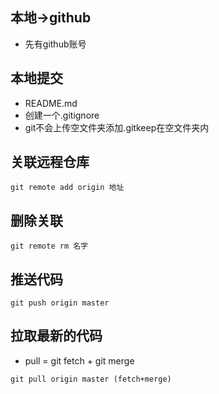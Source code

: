 ## 本地->github
- 先有github账号
## 本地提交
- README.md
- 创建一个.gitignore
- git不会上传空文件夹添加.gitkeep在空文件夹内

## 关联远程仓库
```
git remote add origin 地址
```

## 删除关联
```
git remote rm 名字
```

## 推送代码
```
git push origin master
```

## 拉取最新的代码
- pull = git fetch  + git merge
```
git pull origin master (fetch+merge)
```